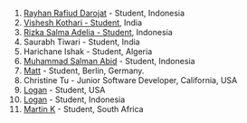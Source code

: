 1. [Rayhan Rafiud Darojat](https://github.com/rafiudd) - Student, Indonesia
2. [Vishesh Kothari - Student](https://github.com/vishy-kothari-96), India
3. [Rizka Salma Adelia - Student](https://github.com/rizkasalmaadelia), Indonesia
4. Saurabh Tiwari - Student, India
5. Harichane Ishak - Student, Algeria
6. [Muhammad Salman Abid](https://github.com/beecoder77) - Student, Indonesia
7. [Matt](https://github.com/recalibrated) - Student, Berlin, Germany. 
8. Christine Tu - Junior Software Developer, California, USA
9. [Logan](https://github.com/LoganLilypad) - Student, USA
10. [Logan](https://github.com/putuayu202) - Student, Indonesia
11. [Martin K](https://github.com/martink-rsa) - Student, South Africa


